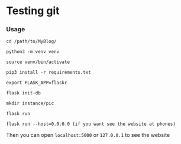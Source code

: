 # Testing git
### Usage

```shell
cd /path/to/MyBlog/  

python3 -m venv venv

source venv/bin/activate

pip3 install -r requirements.txt

export FLASK_APP=flaskr

flask init-db

mkdir instance/pic

flask run

flask run --host=0.0.0.0 (if you want see the website at phones)

```
Then you can open `localhost:5000` or `127.0.0.1` to see the website
